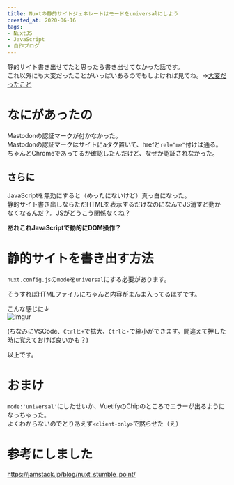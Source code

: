 ```yaml
---
title: Nuxtの静的サイトジェネレートはモードをuniversalにしよう
created_at: 2020-06-16
tags:
- NuxtJS
- JavaScript
- 自作ブログ
---
```


静的サイト書き出せてたと思ったら書き出せてなかった話です。  
これ以外にも大変だったことがいっぱいあるのでもしよければ見てね。→[大変だったこと](../taihendattakoto/)

# なにがあったの
Mastodonの認証マークが付かなかった。  
Mastodonの認証マークはサイトにaタグ置いて、hrefと`rel="me"`付けば通る。ちゃんとChromeであってるか確認したんだけど、なぜか認証されなかった。

## さらに
JavaScriptを無効にすると（めったにないけど）真っ白になった。  
静的サイト書き出しならただHTMLを表示するだけなのになんでJS消すと動かなくなるんだ？。JSがどうこう関係なくね？  

**あれこれJavaScriptで動的にDOM操作？**

# 静的サイトを書き出す方法

`nuxt.config.js`の`mode`を`universal`にする必要があります。  

そうすればHTMLファイルにちゃんと内容がまんま入ってるはずです。

こんな感じに↓  
![Imgur](https://imgur.com/WkV9GT2.png)

(ちなみにVSCode、`Ctrlと+`で拡大、`Ctrlと-`で縮小ができます。間違えて押した時に覚えておけば良いかも？)

以上です。

# おまけ
`mode:'universal'`にしたせいか、VuetifyのChipのところでエラーが出るようになっちゃった。  
よくわからないのでとりあえず`<client-only>`で黙らせた（え）

# 参考にしました
https://jamstack.jp/blog/nuxt_stumble_point/